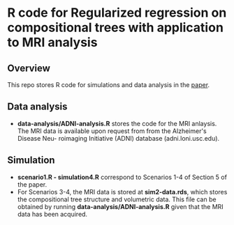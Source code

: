 # R code for Regularized regression on compositional trees with application to MRI analysis

## Overview

This repo stores R code for simulations and data analysis in the [paper](https://arxiv.org/abs/2104.07113).

## Data analysis

-  __data-analysis/ADNI-analysis.R__ stores the code for the MRI anlaysis. The MRI data is available upon request from from the Alzheimer's Disease Neu-
roimaging Initiative (ADNI) database (adni.loni.usc.edu).

## Simulation

- __scenario1.R - simulation4.R__ correspond to Scenarios 1-4 of Section 5 of the paper.
- For Scenarios 3-4, the MRI data is stored at __sim2-data.rds__, which stores the compositional tree structure and volumetric data. This file can be obtained by running __data-analysis/ADNI-analysis.R__ given that the MRI data has been acquired.
